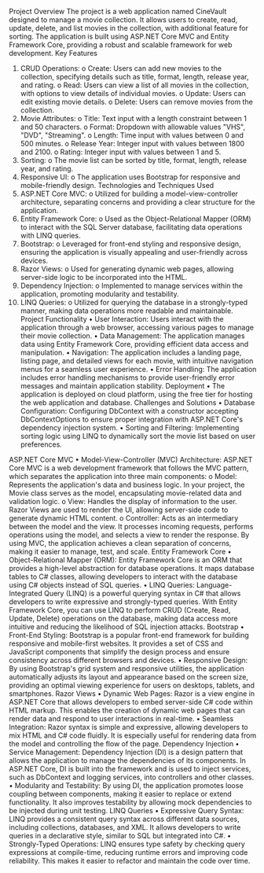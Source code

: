 Project Overview
The project is a web application named CineVault designed to manage a movie collection. It allows users to create, read, update, delete, and list movies in the collection, with additional feature for sorting. The application is built using ASP.NET Core MVC and Entity Framework Core, providing a robust and scalable framework for web development.
Key Features
1.	CRUD Operations:
o	Create: Users can add new movies to the collection, specifying details such as title, format, length, release year, and rating.
o	Read: Users can view a list of all movies in the collection, with options to view details of individual movies.
o	Update: Users can edit existing movie details.
o	Delete: Users can remove movies from the collection.
2.	Movie Attributes:
o	Title: Text input with a length constraint between 1 and 50 characters.
o	Format: Dropdown with allowable values "VHS", "DVD", "Streaming".
o	Length: Time input with values between 0 and 500 minutes.
o	Release Year: Integer input with values between 1800 and 2100.
o	Rating: Integer input with values between 1 and 5.
3.	Sorting:
o	The movie list can be sorted by title, format, length, release year, and rating.
4.	Responsive UI:
o	The application uses Bootstrap for responsive and mobile-friendly design.
Technologies and Techniques Used
1.	ASP.NET Core MVC:
o	Utilized for building a model-view-controller architecture, separating concerns and providing a clear structure for the application.
2.	Entity Framework Core:
o	Used as the Object-Relational Mapper (ORM) to interact with the SQL Server database, facilitating data operations with LINQ queries.
3.	Bootstrap:
o	Leveraged for front-end styling and responsive design, ensuring the application is visually appealing and user-friendly across devices.
4.	Razor Views:
o	Used for generating dynamic web pages, allowing server-side logic to be incorporated into the HTML.
5.	Dependency Injection:
o	Implemented to manage services within the application, promoting modularity and testability.
6.	LINQ Queries:
o	Utilized for querying the database in a strongly-typed manner, making data operations more readable and maintainable.
Project Functionality
•	User Interaction: Users interact with the application through a web browser, accessing various pages to manage their movie collection.
•	Data Management: The application manages data using Entity Framework Core, providing efficient data access and manipulation.
•	Navigation: The application includes a landing page, listing page, and detailed views for each movie, with intuitive navigation menus for a seamless user experience.
•	Error Handling: The application includes error handling mechanisms to provide user-friendly error messages and maintain application stability.
Deployment
•	The application is deployed on cloud platform, using the free tier for hosting the web application and database.
Challenges and Solutions
•	Database Configuration: Configuring DbContext with a constructor accepting DbContextOptions to ensure proper integration with ASP.NET Core's dependency injection system.
•	Sorting and Filtering: Implementing sorting logic using LINQ to dynamically sort the movie list based on user preferences.




ASP.NET Core MVC
•	Model-View-Controller (MVC) Architecture: ASP.NET Core MVC is a web development framework that follows the MVC pattern, which separates the application into three main components:
o	Model: Represents the application's data and business logic. In your project, the Movie class serves as the model, encapsulating movie-related data and validation logic.
o	View: Handles the display of information to the user. Razor Views are used to render the UI, allowing server-side code to generate dynamic HTML content.
o	Controller: Acts as an intermediary between the model and the view. It processes incoming requests, performs operations using the model, and selects a view to render the response.
By using MVC, the application achieves a clean separation of concerns, making it easier to manage, test, and scale.
Entity Framework Core
•	Object-Relational Mapper (ORM): Entity Framework Core is an ORM that provides a high-level abstraction for database operations. It maps database tables to C# classes, allowing developers to interact with the database using C# objects instead of SQL queries.
•	LINQ Queries: Language-Integrated Query (LINQ) is a powerful querying syntax in C# that allows developers to write expressive and strongly-typed queries. With Entity Framework Core, you can use LINQ to perform CRUD (Create, Read, Update, Delete) operations on the database, making data access more intuitive and reducing the likelihood of SQL injection attacks.
Bootstrap
•	Front-End Styling: Bootstrap is a popular front-end framework for building responsive and mobile-first websites. It provides a set of CSS and JavaScript components that simplify the design process and ensure consistency across different browsers and devices.
•	Responsive Design: By using Bootstrap's grid system and responsive utilities, the application automatically adjusts its layout and appearance based on the screen size, providing an optimal viewing experience for users on desktops, tablets, and smartphones.
Razor Views
•	Dynamic Web Pages: Razor is a view engine in ASP.NET Core that allows developers to embed server-side C# code within HTML markup. This enables the creation of dynamic web pages that can render data and respond to user interactions in real-time.
•	Seamless Integration: Razor syntax is simple and expressive, allowing developers to mix HTML and C# code fluidly. It is especially useful for rendering data from the model and controlling the flow of the page.
Dependency Injection
•	Service Management: Dependency Injection (DI) is a design pattern that allows the application to manage the dependencies of its components. In ASP.NET Core, DI is built into the framework and is used to inject services, such as DbContext and logging services, into controllers and other classes.
•	Modularity and Testability: By using DI, the application promotes loose coupling between components, making it easier to replace or extend functionality. It also improves testability by allowing mock dependencies to be injected during unit testing.
LINQ Queries
•	Expressive Query Syntax: LINQ provides a consistent query syntax across different data sources, including collections, databases, and XML. It allows developers to write queries in a declarative style, similar to SQL but integrated into C#.
•	Strongly-Typed Operations: LINQ ensures type safety by checking query expressions at compile-time, reducing runtime errors and improving code reliability. This makes it easier to refactor and maintain the code over time.




